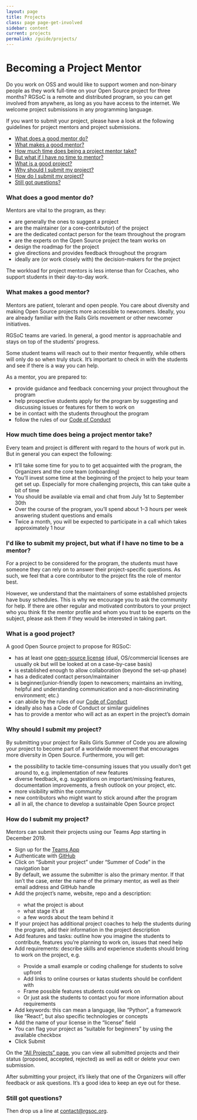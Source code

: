 ```yaml
---
layout: page
title: Projects
class: page page-get-involved
sidebar: content
current: projects
permalink: /guide/projects/
---
```

<h1>Becoming a Project Mentor</h1>
  
Do you work on OSS and would like to support women and non-binary people as they work full-time on your Open Source project for three months? RGSoC is a remote and distributed program, so you can get involved from anywhere, as long as you have access to the internet. We welcome project submissions in any programming language.

If you want to submit your project, please have a look at the following guidelines for project mentors and project submissions.

<ul>
<li><a href="#q1">What does a good mentor do?</a></li>
<li><a href="#q2">What makes a good mentor?</a></li>
<li><a href="#q3">How much time does being a project mentor take?</a></li>
<li><a href="#q4">But what if I have no time to mentor?</a></li>
<li><a href="#q5">What is a good project?</a></li>
<li><a href="#q6">Why should I submit my project?</a></li>
<li><a href="#q7">How do I submit my project?</a></li>
<li><a href="#q8">Still got questions?</a></li>
</ul>

<h3 id="q1">What does a good mentor do?</h3>

Mentors are vital to the program, as they:
<ul>
<li>are generally the ones to suggest a project</li>
<li>are the maintainer (or a core-contributor) of the project</li>
<li>are the dedicated contact person for the team throughout the program</li>
<li>are the experts on the Open Source project the team works on</li>
<li>design the roadmap for the project</li>
<li>give directions and provides feedback throughout the program</li>
<li>ideally are (or work closely with) the decision-makers for the project</li>
</ul>

The workload for project mentors is less intense than for Ccaches, who support students in their day-to-day work.

<h3 id="q2">What makes a good mentor?</h3>

Mentors are patient, tolerant and open people. You care about diversity and making Open Source projects more accessible to newcomers. Ideally, you are already familiar with the Rails Girls movement or other newcomer initiatives.

RGSoC teams are varied. In general, a good mentor is approachable and stays on top of the students’ progress.

Some student teams will reach out to their mentor frequently, while others will only do so when truly stuck. It’s important to check in with the students and see if there is a way you can help.

As a mentor, you are prepared to:
<ul>
<li>provide guidance and feedback concerning your project throughout the program</li>
<li>help prospective students apply for the program by suggesting and discussing issues or features for them to work on</li>
<li>be in contact with the students throughout the program</li>
<li>follow the rules of our <a href="/about/code-of-conduct" target="_blank">Code of Conduct</a></li>
</ul>

<h3 id="q3">How much time does being a project mentor take?</h3>

Every team and project is different with regard to the hours of work put in. But in general you can expect the following:
<ul>
<li>It’ll take some time for you to to get acquainted with the program, the Organizers and the core team (onboarding)</li>
<li>You’ll invest some time at the beginning of the project to help your team get set up. Especially for more challenging projects, this can take quite a bit of time</li>
<li>You should be available via email and chat from July 1st to September 30th</li>
<li>Over the course of the program, you’ll spend about 1–3 hours per week answering student questions and emails</li>
<li>Twice a month, you will be expected to participate in a call which takes approximately 1 hour</li>
</ul>

<h3 id="q4">I'd like to submit my project, but what if I have no time to be a mentor?</h3>

For a project to be considered for the program, the students must have someone they can rely on to answer their project-specific questions. As such, we feel that a core contributor to the project fits the role of mentor best.

However, we understand that the maintainers of some established projects have busy schedules. This is why we encourage you to ask the community for help. If there are other regular and motivated contributors to your project who you think fit the mentor profile and whom you trust to be experts on the subject, please ask them if they would be interested in taking part.

<h3 id="q5">What is a good project?</h3>

A good Open Source project to propose for RGSoC:
<ul>
<li>has at least one <a href="https://opensource.org/licenses/alphabetical" target="_blank">open-source license</a> (dual, OS/commercial licenses are usually ok but will be looked at on a case-by-case basis)</li>
<li>is established enough to allow collaboration (beyond the set-up phase)</li>
<li>has a dedicated contact person/maintainer</li>
<li>is beginner/junior-friendly (open to newcomers; maintains an inviting, helpful and understanding communication and a non-discriminating environment; etc.)</li>
<li>can abide by the rules of our <a href="/about/code-of-conduct" target="_blank">Code of Conduct</a></li>
<li>ideally also has a Code of Conduct or similar guidelines</li>
<li>has to provide a mentor who will act as an expert in the project’s domain</li>
</ul>

<h3 id="q6">Why should I submit my project?</h3>

By submitting your project for Rails Girls Summer of Code you are allowing your project to become part of a worldwide movement that encourages more diversity in Open Source.
Furthermore, you will get:
<ul>
<li>the possibility to tackle time-consuming issues that you usually don’t get around to, e.g. implementation of new features</li>
<li>diverse feedback, e.g. suggestions on important/missing features, documentation improvements, a fresh outlook on your project, etc.</li>
<li>more visibility within the community</li>
<li>new contributors who might want to stick around after the program</li>
<li>all in all, the chance to develop a sustainable Open Source project</li>
</ul>

<h3 id="q7">How do I submit my project?</h3>

Mentors can submit their projects using our Teams App starting in December 2019.

<ul>
<li>Sign up for the <a href="https://teams.railsgirlssummerofcode.org/" target="_blank">Teams App</a></li>
<li>Authenticate with <a href="https://github.com/" target="_blank">GitHub</a></li>
<li>Click on “Submit your project” under “Summer of Code” in the navigation bar</li>
<li>By default, we assume the submitter is also the primary mentor. If that isn’t the case, enter the name of the primary mentor, as well as their email address and GitHub handle</li>
<li>Add the project’s name, website, repo and a description:</li>
  <ul>
    <li>what the project is about</li>
    <li>what stage it’s at</li>
    <li>a few words about the team behind it</li>
  </ul>
<li>If your project has additional project coaches to help the students during the program, add their information in the project description</li>
<li>Add features and tasks: outline how you imagine the students to contribute, features you’re planning to work on, issues that need help</li>
<li>Add requirements: describe skills and experience students should bring to work on the project, e.g.</li>
  <ul>
    <li>Provide a small example or coding challenge for students to solve upfront</li>
    <li>Add links to online courses or katas students should be confident with</li>
    <li>Frame possible features students could work on</li>
    <li>Or just ask the students to contact you for more information about requirements</li>
  </ul>
<li>Add keywords: this can mean a language, like “Python”, a framework like “React”, but also specific technologies or concepts</li>
<li>Add the name of your license in the “license” field</li>
<li>You can flag your project as “suitable for beginners” by using the available checkbox</li>
<li>Click Submit</li>
</ul>

On the <a href="https://teams.railsgirlssummerofcode.org/projects" target="_blank">“All Projects” page</a>, you can view all submitted projects and their status (proposed, accepted, rejected) as well as edit or delete your own submission.

After submitting your project, it’s likely that one of the Organizers will offer feedback or ask questions. It’s a good idea to keep an eye out for these.

<h3 id="q8">Still got questions?</h3>

Then drop us a line at <a href="mailto:contact@rgsoc.org">contact@rgsoc.org</a>.
